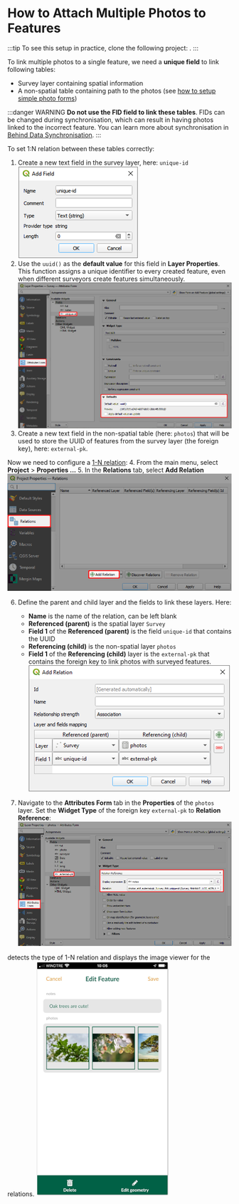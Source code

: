 # How to Attach Multiple Photos to Features

:::tip
To see this setup in practice, clone the following project: <MerginMapsProject id="documentation/forms_multiple_photos" />.
:::

To link multiple photos to a single feature, we need a **unique field** to link following tables:
- Survey layer containing spatial information
- A non-spatial table containing path to the photos (see [how to setup simple photo forms](../settingup_forms_photo.md))

:::danger WARNING
**Do not use the FID field to link these tables**. FIDs can be changed during synchronisation, which can result in having photos linked to the incorrect feature. You can learn more about synchronisation in [Behind Data Synchronisation](../../manage/synchronisation/#synchronisation). 
:::

To set 1:N relation between these tables correctly:
1. Create a new text field in the survey layer, here: `unique-id`
   ![uuid](./uuid-field.png)
2. Use the `uuid()` as the **default value** for this field in **Layer Properties**. This function assigns a unique identifier to every created feature, even when different surveyors create features simultaneously.
   ![uuid](./uuid-default.png)
3. Create a new text field in the non-spatial table (here: `photos`) that will be used to store the UUID of features from the survey layer (the foreign key), here: `external-pk`.

Now we need to configure a [1-N relation](../one-to-n-relations/):
4. From the main menu, select **Project** > **Properties ...**
5. In the **Relations** tab, select **Add Relation**
   ![relations](./qgis_relation_tab.png)

6. Define the parent and child layer and the fields to link these layers. Here:
   - **Name** is the name of the relation, can be left blank
   - **Referenced (parent)** is the spatial layer `Survey`
   - **Field 1** of the **Referenced (parent)** is the field `unique-id` that contains the UUID 
   - **Referencing (child)** is the non-spatial layer `photos`
   - **Field 1** of the **Referencing (child)** layer is the `external-pk` that contains the foreign key to link photos with surveyed features.
   ![photos relation](./qgis_relation_photos.png)

7. Navigate to the **Attributes Form** tab in the **Properties** of the `photos` layer. Set the **Widget Type** of the foreign key `external-pk` to **Relation Reference**:
   ![form](./qgis_relation_form.png)

<MobileAppName /> detects the type of 1-N relation and displays the image viewer for the relations. 
![Many photos to a single feature](./input_forms_many-photos.png)
